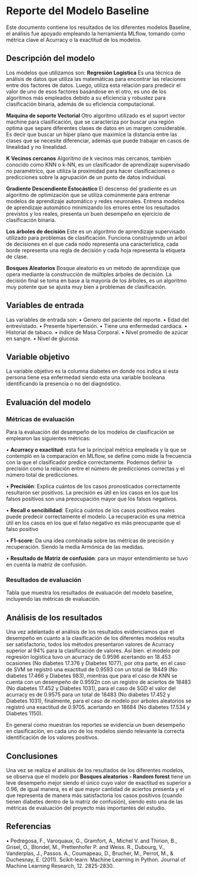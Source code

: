 # Reporte del Modelo Baseline

Este documento contiene los resultados de los diferentes modelos Baseline, el análisis fue apoyado empleando la herramienta MLflow, tomando como métrica clave el Acurracy o la exactitud de los modelos.

## Descripción del modelo

Los modelos que utilizamos son:
**Regresión Logística** Es una técnica de análisis de datos que utiliza las matemáticas para encontrar las relaciones entre dos factores de datos. Luego, utiliza esta relación para predecir el valor de uno de esos factores basándose en el otro, es uno de los algoritmos más empleados debido a su eficiencia y robustez para clasificación binaria, además de su eficiencia computacional.

**Maquina de soporte Vectorial** Otro algoritmo utilizado es el suport vector machine para clasificación, que se caracteriza por buscar una región optima que separe diferentes clases de datos en un margen considerable. Es decir que buscar un hiper plano que maximice la distancia entre las clases que se necesite diferenciar, además que puede trabajar en casos de linealidad y no linealidad.

**K Vecinos cercanos** Algoritmo de k vecinos más cercanos, también conocido como KNN o k-NN, es un clasificador de aprendizaje supervisado no paramétrico, que utiliza la proximidad para hacer clasificaciones o predicciones sobre la agrupación de un punto de datos individual.

**Gradiente Descendiente Estocástico** El descenso del gradiente es un algoritmo de optimización que se utiliza comúnmente para entrenar modelos de aprendizaje automático y redes neuronales. Entrena modelos de aprendizaje automático minimizando los errores entre los resultados previstos y los reales, presenta un buen desempeño en ejercicio de clasificación binaria.

**Los árboles de decisión** Este es un algoritmo de aprendizaje supervisado utilizado para problemas de clasificación. Funciona construyendo un árbol de decisiones en el que cada nodo representa una característica, cada borde representa una regla de decisión y cada hoja representa la etiqueta de clase.

**Bosques Aleatorios** Bosque aleatorio es un método de aprendizaje que opera mediante la construcción de múltiples árboles de decisión. La decisión final se toma en base a la mayoría de los árboles, es un algoritmo muy potente que se ajusta muy bien a problemas de clasificación.

## Variables de entrada

Las variables de entrada son:
•	Genero del paciente del reporte.
•	Edad del entrevistado.
•	Presente hipertensión.
•	Tiene una enfermedad cardiaca. 
•	Historial de tabaco.
•	índice de Masa Corporal. 
•	Nivel promedio de azúcar en sangre.
•	Nivel de glucosa.


## Variable objetivo
La variable objetivo es la columna diabetes en donde nos indica si esta persona tiene esa enfermedad siendo esta una variable booleana identificando la presencia o no del diagnóstico.

## Evaluación del modelo

### Métricas de evaluación

Para la evaluación del desempeño de los modelos de clasificación se emplearon las siguientes métricas:

•	**Acurracy o exactitud**: esta fue la principal métrica empleada y la que se contempló en la comparación en MLflow, se define como mide la frecuencia con la que el clasificador predice correctamente. Podemos definir la precisión como la relación entre el número de predicciones correctas y el número total de predicciones.

•	**Precisión**: Explica cuántos de los casos pronosticados correctamente resultaron ser positivos. La precisión es útil en los casos en los que los falsos positivos son una preocupación mayor que los falsos negativos.

•	**Recall o sencibilidad**:  Explica cuántos de los casos positivos reales puede predecir correctamente el modelo. La recuperación es una métrica útil en los casos en los que el falso negativo es más preocupante que el falso positivo

•	**F1-score**: Da una idea combinada sobre las métricas de precisión y recuperación. Siendo la media Armónica de las medidas.

•	**Resultado de Matriz de confusión**: para un mayor entendimiento se tuvo en cuenta la matriz de confusión.

### Resultados de evaluación

Tabla que muestra los resultados de evaluación del modelo baseline, incluyendo las métricas de evaluación.

## Análisis de los resultados

Una vez adelantado el análisis de los resultados evidenciamos que el desempeño en cuanto a la clasificación de los diferentes modelos resulta ser satisfactorio, todos los métodos presentaron valores de Acurracy superior al 94% para la clasificación de valores.
Así bien. el modelo por regresión logística tuvo un acurracy de 0.9596 acertando en 18.453 ocasiones (No diabetes 17.376 y Diabetes 1077), por otra parte, en el caso de SVM se registró una exactitud de 0.9593 con un total de 18449 (No diabetes 17.466 y Diabetes 983), mientras que para el caso de KNN se cuenta con un desempeño de 0.9592n con un registro de aciertos de 18483 (No diabetes 17.452 y Diabetes 1031), para el caso de SGD el valor del acurracy es de 0.9575 para un total de 18483 (No diabetes 17.452 y Diabetes 1031), finalmente, para el caso de modelo por arboles aleatorios se registró una exactitud de 0.9705. acertando en 18684 (No diabetes 17.534 y Diabetes 1150).

En general como muestran los reportes se evidencia un buen desempeño en clasificación, en cada uno de los modelos siendo relevante la correcta identificación de los valores positivos.

## Conclusiones

Una vez se realiza el análisis de los resultados de los diferentes modelos, se observa que el modelo por **Bosques aleatorios - Random forest** tiene un leve desempeño mejor siendo el único cuyo valor de exactitud es superior a 0.96, de igual manera, es el que mayor cantidad de aciertos presenta y el que representa de manera más satisfactoria los casos positivos (cuando tienen diabetes dentro de la matriz de confusión), siendo esto una de las métricas de evaluación del proyecto más importantes del estudio.

## Referencias

•	Pedregosa, F., Varoquaux, G., Gramfort, A., Michel V. and Thirion, B., Grisel, O., Blondel, M., Prettenhofer P. and Weiss. R., Dubourg, V., Vanderplas, J., Passos. A., Coumapeau, D., Brucher, M., Perrot, M., & Duchesnay, E. (2011). Scikit-learn: Machine Learning in Python. Journal of Machine Learning Research, 12. 2825-2830.

